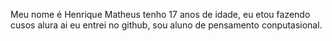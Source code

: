 Meu nome é Henrique Matheus tenho 17 anos de idade, eu etou fazendo cusos alura ai eu entrei no github, sou aluno de pensamento conputasional.
